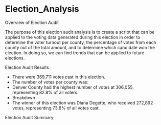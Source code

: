# Election_Analysis

Overview of Election Audit

The purpose of this election audit analysis is to create a script that can be applied to the voting data generated during this election in order to determine the voter turnout per county, the percentage of votes from each county out of the total amount, and to determine which candidate won the election. In doing so, we can find trends that can be applied to future elections. 

Election Audit Results

- There were 369,711 votes cast in this election.
- The number of votes per county was:
- Denver County had the highest number of votes at 306,055, representing 82.8% of all voters.
- Breakdown
- The winner of this election was Diana Degette, who received 272,892 votes, representing 73.8% of all votes cast. 


Election Audit Summary

